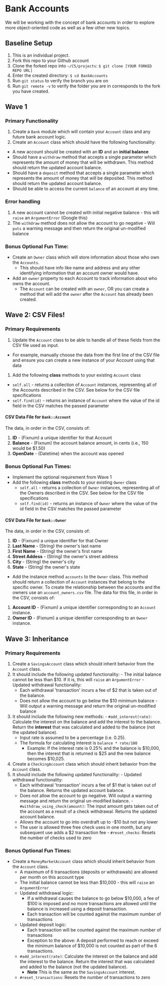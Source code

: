 # Bank Accounts

We will be working with the concept of bank accounts in order to explore more object-oriented code as well as a few other new topics.

## Baseline Setup

1. This is an individual project.
1. Fork this repo to your Github account
1. Clone the forked repo into `~/C5/projects`: `$ git clone [YOUR FORKED REPO URL]`
1. Enter the created directory: `$ cd BankAccounts`
1. Run `git status` to verify the branch you are on
1. Run `git remote -v` to verify the folder you are in corresponds to the fork you have created.

## Wave 1
### Primary Functionality
1. Create a `Bank` module which will contain your `Account` class and any future bank account logic.
1. Create an `Account` class which should have the following functionality:
  - A new account should be created with an __ID__ and an __initial balance__
  - Should have a `withdraw` method that accepts a single parameter which represents the amount of money that will be withdrawn. This method should return the updated account balance.
  - Should have a `deposit` method that accepts a single parameter which represents the amount of money that will be deposited. This method should return the updated account balance.
  - Should be able to access the current `balance` of an account at any time.

### Error handling
1. A new account cannot be created with initial negative balance - this will `raise` an `ArgumentError` (Google this)
1. The `withdraw` method does not allow the account to go negative - Will `puts` a warning message and then return the original un-modified balance

### Bonus Optional Fun Time:
- Create an `Owner` class which will store information about those who own the `Accounts`.
  - This should have info like name and address and any other identifying information that an account owner would have.
- Add an `owner` property to each Account to track information about who owns the account.
  - The `Account` can be created with an `owner`, OR you can create a method that will add the `owner` after the `Account` has already been created.


## Wave 2: CSV Files!
### Primary Requirements
1. Update the `Account` class to be able to handle all of these fields from the CSV file used as input.
  - For example, manually choose the data from the first line of the CSV file and ensure you can create a new instance of your Account using that data
1. Add the following **class** methods to your existing `Account` class
  - `self.all` - returns a collection of `Account` instances, representing all of the Accounts described in the CSV. See below for the CSV file specifications
  - `self.find(id)` - returns an instance of `Account` where the value of the id field in the CSV matches the passed parameter

#### CSV Data File for `Bank::Account`
The data, in order in the CSV, consists of:

1. **ID** - (Fixnum) a unique identifier for that Account  
1. **Balance** - (Fixnum) the account balance amount, in cents (i.e., 150 would be $1.50)  
1. **OpenDate** - (Datetime) when the account was opened

### Bonus Optional Fun Times:
- Implement the optional requirement from Wave 1
- Add the following **class** methods to your existing `Owner` class
  - `self.all` - returns a collection of `Owner` instances, representing all of the Owners described in the CSV. See below for the CSV file specifications
  - `self.find(id)` - returns an instance of `Owner` where the value of the id field in the CSV matches the passed parameter

#### CSV Data File for `Bank::Owner`  
The data, in order in the CSV, consists of:  

1. **ID** - (Fixnum) a unique identifier for that Owner  
1. **Last Name** - (String) the owner's last name   
1. **First Name** - (String) the owner's first name  
1. **Street Addess** - (String) the owner's street address  
1. **City** - (String) the owner's city  
1. **State** - (String) the owner's state  

- Add the instance method `accounts` to the `Owner` class. This method should return a collection of `Account` instances that belong to the specific owner.  To create the relationship between the accounts and the owners use an `account_owners.csv` file. The data for this file, in order in the CSV, consists of:

1. **Account ID** - (Fixnum) a unique identifier corresponding to an `Account` instance.
1. **Owner ID** - (Fixnum) a unique identifier corresponding to an `Owner` instance.

## Wave 3: Inheritance
### Primary Requirements
1. Create a `SavingsAccount` class which should inherit behavior from the `Account` class.
  1. It should include the following updated functionality:
    - The initial balance cannot be less than $10. If it is, this will `raise` an `ArgumentError`
    - Updated withdrawal functionality:
      - Each withdrawal 'transaction' incurs a fee of $2 that is taken out of the balance.
      - Does not allow the account to go below the $10 minimum balance - Will output a warning message and return the original un-modified balance
  1. It should include the following new methods:
    - `#add_interest(rate)`: Calculate the interest on the balance and add the interest to the balance. Return the **interest** that was calculated and added to the balance (not the updated balance).
      - Input rate is assumed to be a percentage (i.e. 0.25).
      - The formula for calculating interest is `balance * rate/100`
        - Example: If the interest rate is 0.25% and the balance is $10,000, then the interest that is returned is $25 and the new balance becomes $10,025.
1. Create a `CheckingAccount` class which should inherit behavior from the `Account` class.
  1. It should include the following updated functionality:
    - Updated withdrawal functionality:
      - Each withdrawal 'transaction' incurs a fee of $1 that is taken out of the balance. Returns the updated account balance.
      - Does not allow the account to go negative. Will output a warning message and return the original un-modified balance.
    - `#withdraw_using_check(amount)`: The input amount gets taken out of the account as a result of a check withdrawal. Returns the updated account balance.
      - Allows the account to go into overdraft up to -$10 but not any lower
      - The user is allowed three free check uses in one month, but any subsequent use adds a $2 transaction fee
    - `#reset_checks`: Resets the number of checks used to zero

### Bonus Optional Fun Times:
- Create a `MoneyMarketAccount` class which should inherit behavior from the `Account` class.
  - A maximum of 6 transactions (deposits or withdrawals) are allowed per month on this account type
  - The initial balance cannot be less than $10,000 - this will `raise` an `ArgumentError`
  - Updated withdrawal logic:
    - If a withdrawal causes the balance to go below $10,000, a fee of $100 is imposed and no more transactions are allowed until the balance is increased using a deposit transaction.
    - Each transaction will be counted against the maximum number of transactions
  - Updated deposit logic:
    - Each transaction will be counted against the maximum number of transactions
    - Exception to the above: A deposit performed to reach or exceed the minimum balance of $10,000 is not counted as part of the 6 transactions.
  - `#add_interest(rate)`: Calculate the interest on the balance and add the interest to the balance. Return the interest that was calculated and added to the balance (not the updated balance).
    - **Note** This is the same as the `SavingsAccount` interest.
  - `#reset_transactions`: Resets the number of transactions to zero
